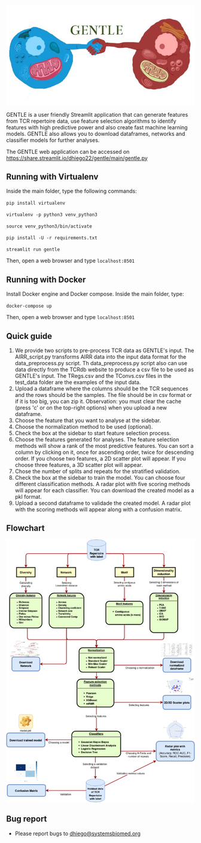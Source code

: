 ![alt text](gentle_icon.jpeg)

GENTLE is a user friendly Streamlit application that can generate features from TCR repertoire data, use feature selection algorithms to identify features with high predictive power and also create fast machine learning models. GENTLE also allows you to download dataframes, networks and classifier models for further analyses.

The GENTLE web application can be accessed on https://share.streamlit.io/dhiego22/gentle/main/gentle.py

## Running with Virtualenv

Inside the main folder, type the following commands:
 
  `pip install virtualenv`
  
  `virtualenv -p python3 venv_python3`
  
  `source venv_python3/bin/activate`
  
  `pip install -U -r requirements.txt`
  
  `streamlit run gentle`
  
  Then, open a web browser and type `localhost:8501`
   
## Running with Docker

Install Docker engine and Docker compose. Inside the main folder, type:

  `docker-compose up`
  
Then, open a web browser and type `localhost:8501`

## Quick guide

1. We provide two scripts to pre-process TCR data as GENTLE's input. The AIRR_script.py transforms AIRR data into the input data format for the data_preprocess.py script. Th data_preprocess.py script also can use data directly from the TCRdb website to produce a csv file to be used as GENTLE's input. The TRegs.csv and the TConvs.csv files in the test_data folder are the examples of the input data.
2. Upload a dataframe where the columns should be the TCR sequences and the rows should be the samples. The file should be in csv format or if it is too big, you can zip it. Observation: you must clear the cache (press 'c' or on the top-right options) when you upload a new dataframe.
3. Choose the feature that you want to analyse at the sidebar. 
4. Choose the normalization method to be used (optional).
5. Check the box at the sidebar to start feature selection process.
6. Choose the features generated for analyses. The feature selection methods will show a rank of the most predictive features. You can sort a column by clicking on it, once for ascending order, twice for descending order. If you choose two features, a 2D scatter plot will appear. If you choose three features, a 3D scatter plot will appear. 
7. Chose the number of splits and repeats for the stratified validation.
8. Check the box at the sidebar to train the model. You can choose four different classification methods. A radar plot with five scoring methods will appear for each classifier. You can download the created model as a pkl format.
9. Upload a second dataframe to validade the created model. A radar plot with the scoring methods will appear along with a confusion matrix. 

## Flowchart
![alt text](figs/flowchart.png)
  
## Bug report

- Please report bugs to dhiego@systemsbiomed.org








